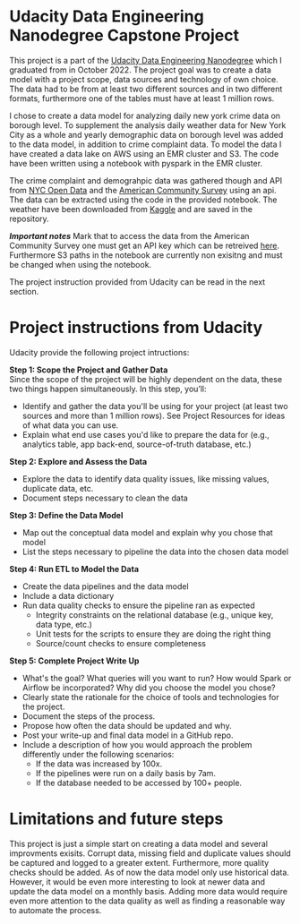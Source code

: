 # Udacity Data Engineering Nanodegree Capstone Project
This project is a part of the [Udacity Data Engineering Nanodegree](https://www.udacity.com/course/data-engineer-nanodegree--nd027) which I graduated from in October 2022. The project goal was to create a data model with a project scope, data sources and technology of own choice. The data had to be from at least two different sources and in two different formats, furthermore one of the tables must have at least 1 million rows.

I chose to create a data model for analyzing daily new york crime data on borough level. To supplement the analysis daily weather data for New York City as a whole and yearly demographic data on borough level was added to the data model, in addition to crime complaint data. To model the data I have created a data lake on AWS using an EMR cluster and S3. The code have been written using a notebook with pyspark in the EMR cluster.

The crime complaint and demograhpic data was gathered though and API from [NYC Open Data](https://data.cityofnewyork.us/Public-Safety/NYPD-Complaint-Data-Historic/qgea-i56i) and the [American Community Survey](https://www.census.gov/data/developers/data-sets/acs-5year.html) using an api. The data can be extracted using the code in the provided notebook. The weather have been downloaded from [Kaggle](https://www.kaggle.com/datasets/selfishgene/historical-hourly-weather-data?select=city_attributes.csv) and are saved in the repository.

***Important notes***
Mark that to access the data from the American Community Survey one must get an API key which can be retreived [here](https://www.census.gov/data/developers/guidance/api-user-guide.html). Furthermore S3 paths in the notebook are currently non exisitng and must be changed when using the notebook.

The project instruction provided from Udacity can be read in the next section.

# Project instructions from Udacity
Udacity provide the following project intructions:

**Step 1: Scope the Project and Gather Data**  
Since the scope of the project will be highly dependent on the data, these two things happen simultaneously. In this step, you’ll:
* Identify and gather the data you'll be using for your project (at least two sources and more than 1 million rows). See Project Resources for ideas of what data you can use.
* Explain what end use cases you'd like to prepare the data for (e.g., analytics table, app back-end, source-of-truth database, etc.)

**Step 2: Explore and Assess the Data**
* Explore the data to identify data quality issues, like missing values, duplicate data, etc.
* Document steps necessary to clean the data

**Step 3: Define the Data Model**
* Map out the conceptual data model and explain why you chose that model
* List the steps necessary to pipeline the data into the chosen data model

**Step 4: Run ETL to Model the Data**
* Create the data pipelines and the data model
* Include a data dictionary
* Run data quality checks to ensure the pipeline ran as expected
  * Integrity constraints on the relational database (e.g., unique key, data type, etc.)
  * Unit tests for the scripts to ensure they are doing the right thing
  * Source/count checks to ensure completeness

**Step 5: Complete Project Write Up**
* What's the goal? What queries will you want to run? How would Spark or Airflow be incorporated? Why did you choose the model you chose?
* Clearly state the rationale for the choice of tools and technologies for the project.
* Document the steps of the process.
* Propose how often the data should be updated and why.
* Post your write-up and final data model in a GitHub repo.
* Include a description of how you would approach the problem differently under the following scenarios:
  * If the data was increased by 100x.
  * If the pipelines were run on a daily basis by 7am.
  * If the database needed to be accessed by 100+ people.
 
 # Limitations and future steps
This project is just a simple start on creating a data model and several improvments exisits. Corrupt data, missing field and duplicate values should be captured and logged to a greater extent. Furthermore, more quality checks should be added. As of now the data model only use historical data. However, it would be even more interesting to look at newer data and update the data model on a monthly basis. Adding more data would require even more attention to the data quality as well as finding a reasonable way to automate the process.
